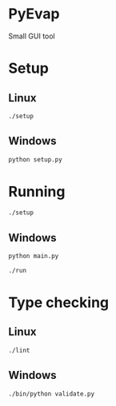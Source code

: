 # PyEvap

Small GUI tool

# Setup

## Linux

```bash
./setup
```

## Windows

```bat
python setup.py
```

# Running

```bash
./setup
```

## Windows

```bat
python main.py
```

```bash
./run
```

# Type checking

## Linux

```bash
./lint
```

## Windows

```bash
./bin/python validate.py
```

